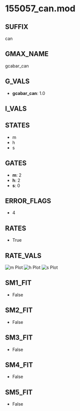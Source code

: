 # 155057_can.mod

## SUFFIX

can

## GMAX_NAME

gcabar_can

## G_VALS

- **gcabar_can**: 1.0

## I_VALS


## STATES

- m
- h
- s

## GATES

- **m**: 2
- **h**: 2
- **s**: 0

## ERROR_FLAGS

- 4

## RATES

- True

## RATE_VALS

![m Plot](/Users/pbozelos/Dropbox/icg-Chai-Panos/supermodels/output_markdown_files/Ca/155057_can.mod/images/m.png)
![h Plot](/Users/pbozelos/Dropbox/icg-Chai-Panos/supermodels/output_markdown_files/Ca/155057_can.mod/images/h.png)
![s Plot](/Users/pbozelos/Dropbox/icg-Chai-Panos/supermodels/output_markdown_files/Ca/155057_can.mod/images/s.png)

## SM1_FIT

- False

## SM2_FIT

- False

## SM3_FIT

- False

## SM4_FIT

- False

## SM5_FIT

- False

